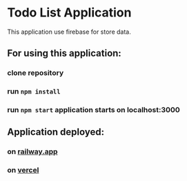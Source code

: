 # Todo List Application

This application use firebase for store data.

## For using this application:

### clone repository

### run `npm install`

### run `npm start` application starts on localhost:3000

## Application deployed:
### on [railway.app](https://todo-list-production-93aa.up.railway.app/)
### on [vercel](https://todo-list-antonkrupin.vercel.app/)
